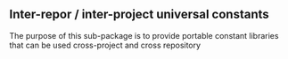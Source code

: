 ## Inter-repor / inter-project universal constants

The purpose of this sub-package is to provide portable constant libraries that can be used cross-project and cross repository